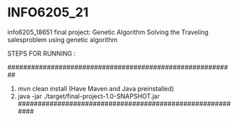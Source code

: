 # INFO6205_21
info6205_18651 final project: Genetic Algorithm
Solving the Traveling salesproblem using  genetic algorithm



STEPS FOR RUNNING :



   ##########################################################
1. mvn clean install (Have Maven and Java preinstalled)
2. java -jar ./target/final-project-1.0-SNAPSHOT.jar
##########################################################
